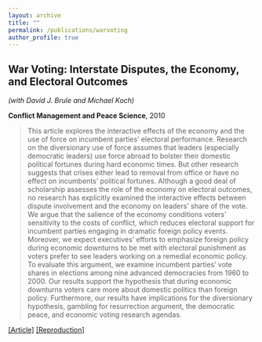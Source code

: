 ```yaml
---
layout: archive
title: ""
permalink: /publications/warvoting
author_profile: true
---
```


## War Voting: Interstate Disputes, the Economy, and Electoral Outcomes

*(with David J. Brule and Michael Koch)*

**Conflict Management and Peace Science**, 2010

> This article explores the interactive effects of the economy and the use of force on incumbent parties’ electoral performance. Research on the diversionary use of force assumes that leaders (especially democratic leaders) use force abroad to bolster their domestic political fortunes during hard economic times. But other research suggests that crises either lead to removal from office or have no effect on incumbents’ political fortunes. Although a good deal of scholarship assesses the role of the economy on electoral outcomes, no research has explicitly examined the interactive effects between dispute involvement and the economy on leaders’ share of the vote. We argue that the salience of the economy conditions voters’ sensitivity to the costs of conflict, which reduces electoral support for incumbent parties engaging in dramatic foreign policy events. Moreover, we expect executives’ efforts to emphasize foreign policy during economic downturns to be met with electoral punishment as voters prefer to see leaders working on a remedial economic policy. To evaluate this argument, we examine incumbent parties’ vote shares in elections among nine advanced democracies from 1960 to 2000. Our results support the hypothesis that during economic downturns voters care more about domestic politics than foreign policy. Furthermore, our results have implications for the diversionary hypothesis, gambling for resurrection argument, the democratic peace, and economic voting research agendas.

[[Article]](https://doi.org/10.1177/0738894210379328) [[Reproduction]](..//files/WBK-Replication.zip)
